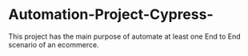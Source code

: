 # Automation-Project-Cypress-
This project has the main purpose of automate at least one End to End scenario of an ecommerce.
